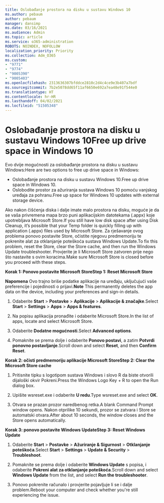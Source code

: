 ```yaml
---
title: Oslobađanje prostora na disku u sustavu Windows 10
ms.author: pebaum
author: pebaum
manager: dansimp
ms.date: 03/16/2021
ms.audience: Admin
ms.topic: article
ms.service: o365-administration
ROBOTS: NOINDEX, NOFOLLOW
localization_priority: Priority
ms.collection: Adm_O365
ms.custom:
- "9771"
- "9774"
- "9005390"
- "9005403"
ms.openlocfilehash: 2313636307bfddce2810c2d4c4ce9e3b407a7bdf
ms.sourcegitcommit: 7b2e5078dd65f11af6650e692a7ea48e91f544e0
ms.translationtype: HT
ms.contentlocale: hr-HR
ms.lasthandoff: 04/02/2021
ms.locfileid: "51505348"
---
```

# <a name="free-up-drive-space-in-windows-10"></a><span data-ttu-id="7e6e5-102">Oslobađanje prostora na disku u sustavu Windows 10</span><span class="sxs-lookup"><span data-stu-id="7e6e5-102">Free up drive space in Windows 10</span></span>

<span data-ttu-id="7e6e5-103">Evo dvije mogućnosti za oslobađanje prostora na disku u sustavu Windows:</span><span class="sxs-lookup"><span data-stu-id="7e6e5-103">Here are two options to free up drive space in Windows:</span></span>

- <span data-ttu-id="7e6e5-104">Oslobađanje prostora na disku u sustavu Windows 10.</span><span class="sxs-lookup"><span data-stu-id="7e6e5-104">Free up drive space in Windows 10.</span></span>
- <span data-ttu-id="7e6e5-105">Oslobodite prostor za ažuriranja sustava Windows 10 pomoću vanjskog uređaja za pohranu.</span><span class="sxs-lookup"><span data-stu-id="7e6e5-105">Free up space for Windows 10 updates with external storage device.</span></span>

<span data-ttu-id="7e6e5-106">Ako nakon čišćenja diska i dalje imate malo prostora na disku, moguće je da se vaša privremena mapa brzo puni aplikacijskim datotekama (.appx) koje upotrebljava Microsoft Store.</span><span class="sxs-lookup"><span data-stu-id="7e6e5-106">If you still have low disk space after using Disk Cleanup, it’s possible that your Temp folder is quickly filling up with application (.appx) files used by Microsoft Store.</span></span> <span data-ttu-id="7e6e5-107">Za rješavanje ovog problema ponovo postavite Store, očistite njegovu predmemoriju te pokrenite alat za otklanjanje poteškoća sustava Windows Update.</span><span class="sxs-lookup"><span data-stu-id="7e6e5-107">To fix this problem, reset the Store, clear the Store cache, and then run the Windows Update troubleshooter.</span></span> <span data-ttu-id="7e6e5-108">Provjerite je li Microsoft Store zatvoren prije nego što nastavite s ovim koracima.</span><span class="sxs-lookup"><span data-stu-id="7e6e5-108">Make sure Microsoft Store is closed before you proceed with these steps.</span></span>

<span data-ttu-id="7e6e5-109">**Korak 1: Ponovo postavite Microsoft Store**</span><span class="sxs-lookup"><span data-stu-id="7e6e5-109">**Step 1: Reset Microsoft Store**</span></span>

<span data-ttu-id="7e6e5-110">**Napomena** Ovo trajno briše podatke aplikacije na uređaju, uključujući vaše preferencije i pojedinosti o prijavi.</span><span class="sxs-lookup"><span data-stu-id="7e6e5-110">**Note** This permanently deletes the app data on the device, including your preferences and sign-in details.</span></span>

1. <span data-ttu-id="7e6e5-111">Odaberite **Start** > **Postavke** > **Aplikacije** > **Aplikacije & značajke**.</span><span class="sxs-lookup"><span data-stu-id="7e6e5-111">Select **Start** > **Settings** > **Apps** > **Apps & features**.</span></span>

1. <span data-ttu-id="7e6e5-112">Na popisu aplikacija pronađite i odaberite Microsoft Store.</span><span class="sxs-lookup"><span data-stu-id="7e6e5-112">In the list of apps, locate and select Microsoft Store.</span></span>

1. <span data-ttu-id="7e6e5-113">Odaberite **Dodatne mogućnosti**.</span><span class="sxs-lookup"><span data-stu-id="7e6e5-113">Select **Advanced options**.</span></span>

1. <span data-ttu-id="7e6e5-114">Pomaknite se prema dolje i odaberite **Ponovo postavi**, a zatim **Potvrdi ponovno postavljanje**.</span><span class="sxs-lookup"><span data-stu-id="7e6e5-114">Scroll down and select **Reset**, and then **Confirm Reset**.</span></span>

<span data-ttu-id="7e6e5-115">**Korak 2: očisti predmemoriju aplikacije Microsoft Store**</span><span class="sxs-lookup"><span data-stu-id="7e6e5-115">**Step 2: Clear the Microsoft Store cache**</span></span>

1. <span data-ttu-id="7e6e5-116">Pritisnite tipku s logotipom sustava Windows i slovo R da biste otvorili dijaloški okvir Pokreni.</span><span class="sxs-lookup"><span data-stu-id="7e6e5-116">Press the Windows Logo Key + R to open the Run dialog box.</span></span>

1. <span data-ttu-id="7e6e5-117">Upišite wsreset.exe i odaberite **U redu**.</span><span class="sxs-lookup"><span data-stu-id="7e6e5-117">Type wsreset.exe and select **OK**.</span></span>

1. <span data-ttu-id="7e6e5-118">Otvara se prazan prozor naredbenog retka.</span><span class="sxs-lookup"><span data-stu-id="7e6e5-118">A blank Command Prompt window opens.</span></span> <span data-ttu-id="7e6e5-119">Nakon otprilike 10 sekundi, prozor se zatvara i Store se automatski otvara.</span><span class="sxs-lookup"><span data-stu-id="7e6e5-119">After about 10 seconds, the window closes and the Store opens automatically.</span></span>

<span data-ttu-id="7e6e5-120">**Korak 3: ponovo postavite Windows Update**</span><span class="sxs-lookup"><span data-stu-id="7e6e5-120">**Step 3: Reset Windows Update**</span></span>

1. <span data-ttu-id="7e6e5-121">Odaberite **Start** > **Postavke** > **Ažuriranje & Sigurnost** > **Otklanjanje poteškoća**.</span><span class="sxs-lookup"><span data-stu-id="7e6e5-121">Select **Start** > **Settings** > **Update & Security** > **Troubleshoot**.</span></span>

1. <span data-ttu-id="7e6e5-122">Pomaknite se prema dolje i odaberite **Windows Update** s popisa, i odaberite **Pokreni alat za otklanjanje poteškoća**.</span><span class="sxs-lookup"><span data-stu-id="7e6e5-122">Scroll down and select **Windows Update** from the list, and select **Run the troubleshooter**.</span></span>

1. <span data-ttu-id="7e6e5-123">Ponovo pokrenite računalo i provjerite pojavljuje li se i dalje problem.</span><span class="sxs-lookup"><span data-stu-id="7e6e5-123">Reboot your computer and check whether you're still experiencing the issue.</span></span>

